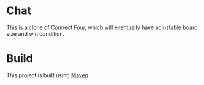 # Chat
This is a clone of [Connect Four](http://en.wikipedia.org/wiki/Connect_Four), which will eventually have adjustable board size and win condition.

# Build
This project is built using [Maven](http://maven.apache.org/).